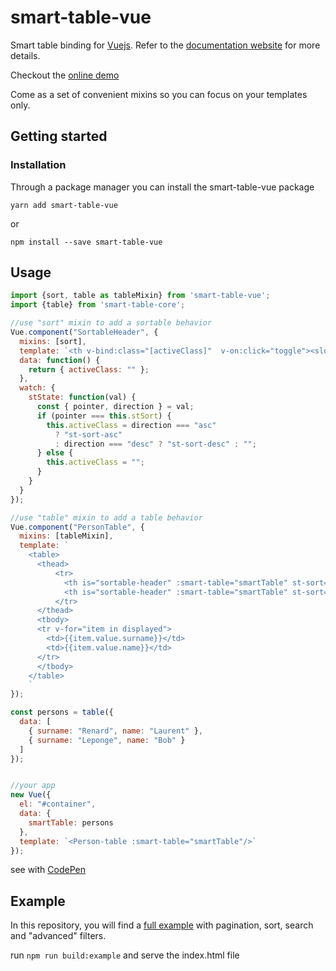 # smart-table-vue

Smart table binding for [Vuejs](https://vuejs.org/). Refer to the [documentation website](https://smart-table.github.io/www/dist/) for more details.

Checkout the [online demo](https://smart-table.github.io/smart-table-vue/example/)

Come as a set of convenient mixins so you can focus on your templates only.

## Getting started

### Installation

Through a package manager you can install the smart-table-vue package

``yarn add smart-table-vue``

or

``npm install --save smart-table-vue``

## Usage

```Javascript
import {sort, table as tableMixin} from 'smart-table-vue';
import {table} from 'smart-table-core';

//use "sort" mixin to add a sortable behavior
Vue.component("SortableHeader", {
  mixins: [sort],
  template: `<th v-bind:class="[activeClass]"  v-on:click="toggle"><slot></slot></th>`,
  data: function() {
    return { activeClass: "" };
  },
  watch: {
    stState: function(val) {
      const { pointer, direction } = val;
      if (pointer === this.stSort) {
        this.activeClass = direction === "asc"
          ? "st-sort-asc"
          : direction === "desc" ? "st-sort-desc" : "";
      } else {
        this.activeClass = "";
      }
    }
  }
});

//use "table" mixin to add a table behavior
Vue.component("PersonTable", {
  mixins: [tableMixin],
  template: `
    <table>
      <thead>
          <tr>
            <th is="sortable-header" :smart-table="smartTable" st-sort="surname">Surname</th>
            <th is="sortable-header" :smart-table="smartTable" st-sort="name">Name</th>
          </tr>
      </thead>
      <tbody>
      <tr v-for="item in displayed">
        <td>{{item.value.surname}}</td>
        <td>{{item.value.name}}</td>
      </tr>
      </tbody>
    </table>
    `
});

const persons = table({
  data: [
    { surname: "Renard", name: "Laurent" },
    { surname: "Leponge", name: "Bob" }
  ]
});


//your app
new Vue({
  el: "#container",
  data: {
    smartTable: persons
  },
  template: `<Person-table :smart-table="smartTable"/>`
});

```

see with [CodePen](https://codepen.io/lorenzofox3/pen/GmEvLO?editors=1010)

## Example

In this repository, you will find a [full example](./example) with pagination, sort, search and "advanced" filters.

run ``npm run build:example`` and serve the index.html file



